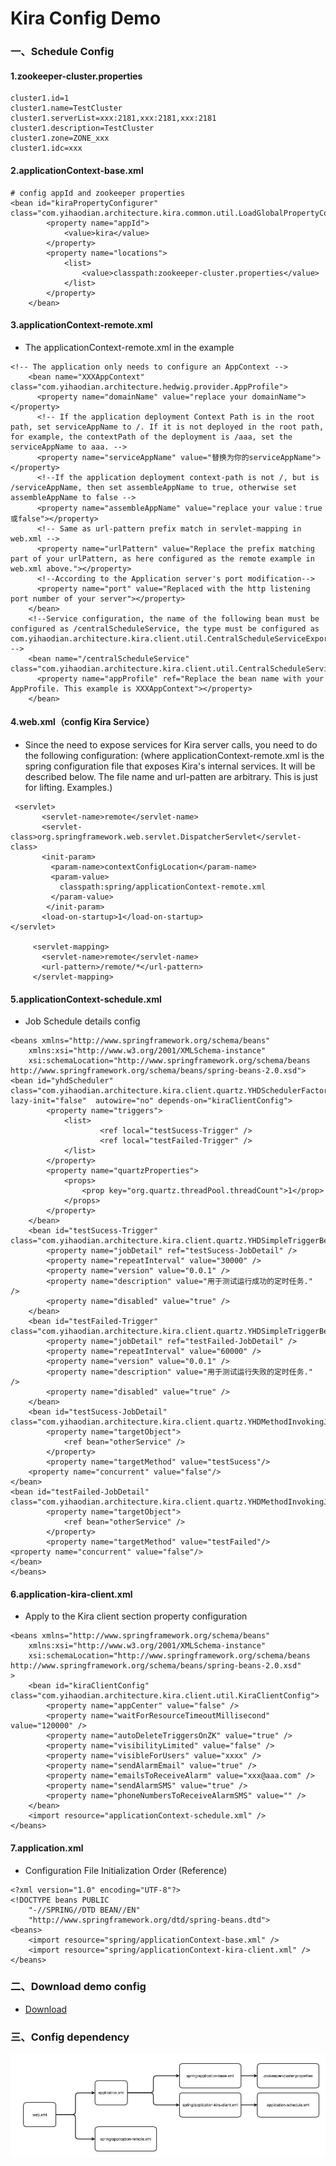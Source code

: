 # Kira Config Demo

### 一、Schedule Config
#### 1.zookeeper-cluster.properties 

```
cluster1.id=1
cluster1.name=TestCluster
cluster1.serverList=xxx:2181,xxx:2181,xxx:2181
cluster1.description=TestCluster
cluster1.zone=ZONE_xxx
cluster1.idc=xxx
```
#### 2.applicationContext-base.xml 

```
# config appId and zookeeper properties
<bean id="kiraPropertyConfigurer"  class="com.yihaodian.architecture.kira.common.util.LoadGlobalPropertyConfigurer">
		<property name="appId">
			<value>kira</value>
		</property>
		<property name="locations">
			<list>
				<value>classpath:zookeeper-cluster.properties</value>
			</list>
		</property>
	</bean>
```

#### 3.applicationContext-remote.xml 

* The applicationContext-remote.xml in the example
 
 ```
<!-- The application only needs to configure an AppContext -->
     <bean name="XXXAppContext" class="com.yihaodian.architecture.hedwig.provider.AppProfile">
       <property name="domainName" value="replace your domainName"></property>
       <!-- If the application deployment Context Path is in the root path, set serviceAppName to /. If it is not deployed in the root path, for example, the contextPath of the deployment is /aaa, set the serviceAppName to aaa. -->
       <property name="serviceAppName" value="替换为你的serviceAppName"></property>
       <!--If the application deployment context-path is not /, but is /serviceAppName, then set assembleAppName to true, otherwise set assembleAppName to false -->
       <property name="assembleAppName" value="replace your value：true或false"></property>
       <!-- Same as url-pattern prefix match in servlet-mapping in web.xml -->
       <property name="urlPattern" value="Replace the prefix matching part of your urlPattern, as here configured as the remote example in web.xml above."></property>
       <!--According to the Application server's port modification-->
       <property name="port" value="Replaced with the http listening port number of your server"></property>
     </bean>
     <!--Service configuration, the name of the following bean must be configured as /centralScheduleService, the type must be configured as com.yihaodian.architecture.kira.client.util.CentralScheduleServiceExporter -->
     <bean name="/centralScheduleService" class="com.yihaodian.architecture.kira.client.util.CentralScheduleServiceExporter">
       <property name="appProfile" ref="Replace the bean name with your AppProfile. This example is XXXAppContext"></property>
     </bean>
```

####  4.web.xml（config Kira Service）

* Since the need to expose services for Kira server calls, you need to do the following configuration: (where applicationContext-remote.xml is the spring configuration file that exposes Kira's internal services. It will be described below. The file name and url-patten are arbitrary. This is just for lifting. Examples.)
 
 ```
  <servlet>
        <servlet-name>remote</servlet-name>
        <servlet-class>org.springframework.web.servlet.DispatcherServlet</servlet-class>
        <init-param>
          <param-name>contextConfigLocation</param-name>
          <param-value>
            classpath:spring/applicationContext-remote.xml
          </param-value>
         </init-param>
        <load-on-startup>1</load-on-startup>
 </servlet>
 
      <servlet-mapping>
        <servlet-name>remote</servlet-name>
        <url-pattern>/remote/*</url-pattern>
      </servlet-mapping>
```

  
####  5.applicationContext-schedule.xml 

* Job Schedule details config

```
<beans xmlns="http://www.springframework.org/schema/beans"
	xmlns:xsi="http://www.w3.org/2001/XMLSchema-instance"
	xsi:schemaLocation="http://www.springframework.org/schema/beans http://www.springframework.org/schema/beans/spring-beans-2.0.xsd">
<bean id="yhdScheduler"	class="com.yihaodian.architecture.kira.client.quartz.YHDSchedulerFactoryBean" lazy-init="false"  autowire="no" depends-on="kiraClientConfig">
		<property name="triggers">
			<list>
					<ref local="testSucess-Trigger" />
					<ref local="testFailed-Trigger" />
			</list>
		</property>
		<property name="quartzProperties">
			<props>
				<prop key="org.quartz.threadPool.threadCount">1</prop>
			</props>
		</property>
	</bean>
	<bean id="testSucess-Trigger" class="com.yihaodian.architecture.kira.client.quartz.YHDSimpleTriggerBean">
		<property name="jobDetail" ref="testSucess-JobDetail" />
		<property name="repeatInterval" value="30000" />
		<property name="version" value="0.0.1" />
		<property name="description" value="用于测试运行成功的定时任务." />
		<property name="disabled" value="true" />
	</bean>		
	<bean id="testFailed-Trigger" class="com.yihaodian.architecture.kira.client.quartz.YHDSimpleTriggerBean">
		<property name="jobDetail" ref="testFailed-JobDetail" />
		<property name="repeatInterval" value="60000" />
		<property name="version" value="0.0.1" />
		<property name="description" value="用于测试运行失败的定时任务." />
		<property name="disabled" value="true" />
	</bean>
	<bean id="testSucess-JobDetail"
class="com.yihaodian.architecture.kira.client.quartz.YHDMethodInvokingJobDetailFactoryBean">
		<property name="targetObject">
			<ref bean="otherService" />
		</property>
		<property name="targetMethod" value="testSucess"/>
	<property name="concurrent" value="false"/>
</bean>		
<bean id="testFailed-JobDetail" class="com.yihaodian.architecture.kira.client.quartz.YHDMethodInvokingJobDetailFactoryBean">
		<property name="targetObject">
			<ref bean="otherService" />
		</property>
		<property name="targetMethod" value="testFailed"/>
<property name="concurrent" value="false"/>
</bean>	
</beans>
```

#### 6.application-kira-client.xml 

* Apply to the Kira client section property configuration


```
<beans xmlns="http://www.springframework.org/schema/beans"
	xmlns:xsi="http://www.w3.org/2001/XMLSchema-instance"
	xsi:schemaLocation="http://www.springframework.org/schema/beans http://www.springframework.org/schema/beans/spring-beans-2.0.xsd"
>
	<bean id="kiraClientConfig" class="com.yihaodian.architecture.kira.client.util.KiraClientConfig">
		<property name="appCenter" value="false" />
		<property name="waitForResourceTimeoutMillisecond" value="120000" />
		<property name="autoDeleteTriggersOnZK" value="true" />		
		<property name="visibilityLimited" value="false" />
		<property name="visibleForUsers" value="xxxx" />
		<property name="sendAlarmEmail" value="true" />
		<property name="emailsToReceiveAlarm" value="xxx@aaa.com" />
		<property name="sendAlarmSMS" value="true" />
		<property name="phoneNumbersToReceiveAlarmSMS" value="" />
	</bean>
	<import resource="applicationContext-schedule.xml" />
</beans>
```

#### 7.application.xml 

* Configuration File Initialization Order (Reference)

```
<?xml version="1.0" encoding="UTF-8"?>
<!DOCTYPE beans PUBLIC 
	"-//SPRING//DTD BEAN//EN" 
	"http://www.springframework.org/dtd/spring-beans.dtd">
<beans>
	<import resource="spring/applicationContext-base.xml" />
	<import resource="spring/applicationContext-kira-client.xml" />
</beans>
```

### 二、Download demo config 
* [Download](kira-manager/src/main/resources/files/kira_config_demo.zip)

### 三、Config dependency 
![Kira_config_graph](kira-manager/src/main/resources/files/Kira_config_graph.jpg)



